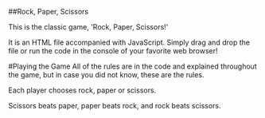 ##Rock, Paper, Scissors

This is the classic game, 'Rock, Paper, Scissors!'

It is an HTML file accompanied with JavaScript. 
Simply drag and drop the file or run the code in the console of your favorite web browser!

#Playing the Game
All of the rules are in the code and explained throughout the game, but in case you did not know, these are the rules.

Each player chooses rock, paper or scissors. 

Scissors beats paper, paper beats rock, and rock beats scissors.
